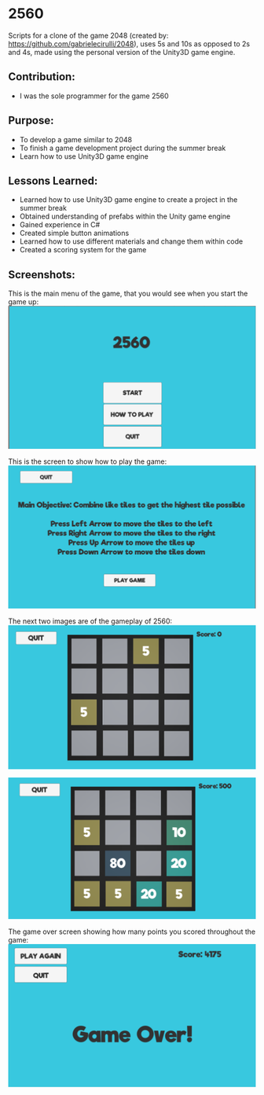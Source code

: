 # 2560
Scripts for a clone of the game 2048 (created by: https://github.com/gabrielecirulli/2048), uses 5s and 10s as opposed to 2s and 4s, made using the personal version of the Unity3D game engine.

## Contribution:
* I was the sole programmer for the game 2560

## Purpose:
* To develop a game similar to 2048
* To finish a game development project during the summer break
* Learn how to use Unity3D game engine

## Lessons Learned:
* Learned how to use Unity3D game engine to create a project in the summer break
* Obtained understanding of prefabs within the Unity game engine
* Gained experience in C#
* Created simple button animations
* Learned how to use different materials and change them within code
* Created a scoring system for the game
    
## Screenshots:

This is the main menu of the game, that you would see when you start the game up:
![MainMenu](Screenshots/MainMenu.png "Main Menu")

This is the screen to show how to play the game:
![HowToPlay](Screenshots/HowToPlay.png "How To Play")

The next two images are of the gameplay of 2560:
![Playing1](Screenshots/Playing1.png "Playing1")

![Playing2](Screenshots/Playing2.png "Playing2")

The game over screen showing how many points you scored throughout the game:
![GameOver](Screenshots/GameOver.png "GameOver")
